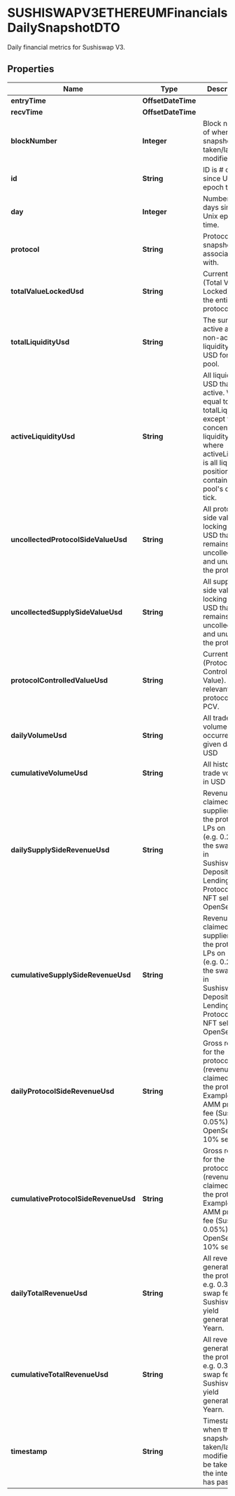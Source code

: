 

# SUSHISWAPV3ETHEREUMFinancialsDailySnapshotDTO

Daily financial metrics for Sushiswap V3.

## Properties

| Name | Type | Description | Notes |
|------------ | ------------- | ------------- | -------------|
|**entryTime** | **OffsetDateTime** |  |  [optional] |
|**recvTime** | **OffsetDateTime** |  |  [optional] |
|**blockNumber** | **Integer** | Block number of when this snapshot was taken/last modified.) |  [optional] |
|**id** | **String** | ID is # of days since Unix epoch time. |  [optional] |
|**day** | **Integer** | Number of days since Unix epoch time. |  [optional] |
|**protocol** | **String** | Protocol this snapshot is associated with. |  [optional] |
|**totalValueLockedUsd** | **String** | Current TVL (Total Value Locked) of the entire protocol. |  [optional] |
|**totalLiquidityUsd** | **String** | The sum of all active and non-active liquidity in USD for this pool. |  [optional] |
|**activeLiquidityUsd** | **String** | All liquidity in USD that is active. Will be equal to totalLiquidity except for in concentrated liquidity - where activeLiquidity is all liquidity positions that contain the pool&#39;s current tick. |  [optional] |
|**uncollectedProtocolSideValueUsd** | **String** | All protocol-side value locking in USD that remains uncollected and unused in the protocol. |  [optional] |
|**uncollectedSupplySideValueUsd** | **String** | All supply-side value locking in USD that remains uncollected and unused in the protocol. |  [optional] |
|**protocolControlledValueUsd** | **String** | Current PCV (Protocol Controlled Value). Only relevant for protocols with PCV. |  [optional] |
|**dailyVolumeUsd** | **String** | All trade volume occurred in a given day, in USD |  [optional] |
|**cumulativeVolumeUsd** | **String** | All historical trade volume in USD |  [optional] |
|**dailySupplySideRevenueUsd** | **String** | Revenue claimed by suppliers to the protocol. LPs on DEXs (e.g. 0.25% of the swap fee in Sushiswap). Depositors on Lending Protocols. NFT sellers on OpenSea. |  [optional] |
|**cumulativeSupplySideRevenueUsd** | **String** | Revenue claimed by suppliers to the protocol. LPs on DEXs (e.g. 0.25% of the swap fee in Sushiswap). Depositors on Lending Protocols. NFT sellers on OpenSea. |  [optional] |
|**dailyProtocolSideRevenueUsd** | **String** | Gross revenue for the protocol (revenue claimed by the protocol). Examples: AMM protocol fee (Sushi’s 0.05%). OpenSea 10% sell fee. |  [optional] |
|**cumulativeProtocolSideRevenueUsd** | **String** | Gross revenue for the protocol (revenue claimed by the protocol). Examples: AMM protocol fee (Sushi’s 0.05%). OpenSea 10% sell fee. |  [optional] |
|**dailyTotalRevenueUsd** | **String** | All revenue generated by the protocol. e.g. 0.30% of swap fee in Sushiswap, all yield generated by Yearn. |  [optional] |
|**cumulativeTotalRevenueUsd** | **String** | All revenue generated by the protocol. e.g. 0.30% of swap fee in Sushiswap, all yield generated by Yearn. |  [optional] |
|**timestamp** | **String** | Timestamp of when this snapshot was taken/last modified (May be taken after the interval has passed). |  [optional] |



